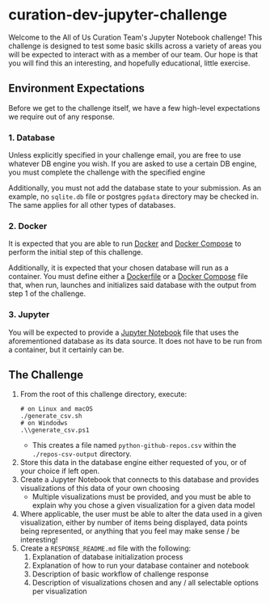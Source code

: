 # curation-dev-jupyter-challenge
Welcome to the All of Us Curation Team's Jupyter Notebook challenge!  This challenge is designed to test some basic
skills across a variety of areas you will be expected to interact with as a member of our team.  Our hope is that you
will find this an interesting, and hopefully educational, little exercise.

## Environment Expectations
Before we get to the challenge itself, we have a few high-level expectations we require out of any response.

### 1. Database
Unless explicitly specified in your challenge email, you are free to use whatever DB engine you wish.  If you are asked
to use a certain DB engine, you must complete the challenge with the specified engine

Additionally, you must not add the database state to your submission.  As an example, no `sqlite.db` file or postgres
`pgdata` directory may be checked in.  The same applies for all other types of databases.

### 2. Docker
It is expected that you are able to run [Docker](https://docs.docker.com/get-docker/) and
[Docker Compose](https://docs.docker.com/compose/install/) to perform the initial step of this challenge.

Additionally, it is expected that your chosen database will run as a container.  You must define either a 
[Dockerfile](https://docs.docker.com/engine/reference/builder/) or a
[Docker Compose](https://docs.docker.com/compose/compose-file/compose-file-v3/) file that, when run, launches and
initializes said database with the output from step 1 of the challenge.

### 3. Jupyter
You will be expected to provide a [Jupyter Notebook](https://jupyter.org/) file that uses the aforementioned database
as its data source.  It does not have to be run from a container, but it certainly can be.

## The Challenge
1. From the root of this challenge directory, execute:
   ```shell
   # on Linux and macOS
   ./generate_csv.sh
   # on Windodws
   .\\generate_csv.ps1
   ```
   * This creates a file named `python-github-repos.csv` within the `./repos-csv-output` directory.
2. Store this data in the database engine either requested of you, or of your choice if left open.
3. Create a Jupyter Notebook that connects to this database and provides visualizations of this data of your own 
choosing
   * Multiple visualizations must be provided, and you must be able to explain why you chose a given visualization for
a given data model 
4. Where applicable, the user must be able to alter the data used in a given visualization, either by number of items
being displayed, data points being represented, or anything that you feel may make sense / be interesting!
5. Create a `RESPONSE_README.md` file with the following:
   1. Explanation of database initialization process
   2. Explanation of how to run your database container and notebook
   3. Description of basic workflow of challenge response
   4. Description of visualizations chosen and any / all selectable options per visualization